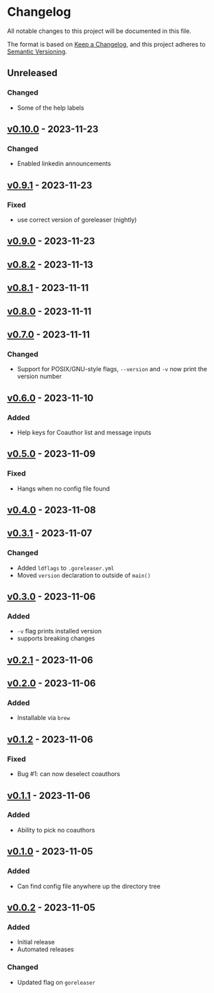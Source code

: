 # Changelog

All notable changes to this project will be documented in this file.

The format is based on [Keep a Changelog](https://keepachangelog.com/en/1.0.0/),
and this project adheres to [Semantic Versioning](https://semver.org/spec/v2.0.0.html).

## Unreleased
### Changed
- Some of the help labels

## [v0.10.0](https://github.com/stefanlogue/meteor/releases/tag/v0.10.0) - 2023-11-23
### Changed
- Enabled linkedin announcements

## [v0.9.1](https://github.com/stefanlogue/meteor/releases/tag/v0.9.1) - 2023-11-23
### Fixed
- use correct version of goreleaser (nightly)

## [v0.9.0](https://github.com/stefanlogue/meteor/releases/tag/v0.9.0) - 2023-11-23

## [v0.8.2](https://github.com/stefanlogue/meteor/releases/tag/v0.8.2) - 2023-11-13

## [v0.8.1](https://github.com/stefanlogue/meteor/releases/tag/v0.8.1) - 2023-11-11

## [v0.8.0](https://github.com/stefanlogue/meteor/releases/tag/v0.8.0) - 2023-11-11

## [v0.7.0](https://github.com/stefanlogue/meteor/releases/tag/v0.7.0) - 2023-11-11
### Changed
- Support for POSIX/GNU-style flags, `--version` and `-v` now print the version number

## [v0.6.0](https://github.com/stefanlogue/meteor/releases/tag/v0.6.0) - 2023-11-10
### Added
- Help keys for Coauthor list and message inputs

## [v0.5.0](https://github.com/stefanlogue/meteor/releases/tag/v0.5.0) - 2023-11-09
### Fixed
- Hangs when no config file found

## [v0.4.0](https://github.com/stefanlogue/meteor/releases/tag/v0.4.0) - 2023-11-08

## [v0.3.1](https://github.com/stefanlogue/meteor/releases/tag/v0.3.1) - 2023-11-07
### Changed
- Added `ldflags` to `.goreleaser.yml`
- Moved `version` declaration to outside of `main()`

## [v0.3.0](https://github.com/stefanlogue/meteor/releases/tag/v0.3.0) - 2023-11-06
### Added
- `-v` flag prints installed version
- supports breaking changes

## [v0.2.1](https://github.com/stefanlogue/meteor/releases/tag/v0.2.1) - 2023-11-06

## [v0.2.0](https://github.com/stefanlogue/meteor/releases/tag/v0.2.0) - 2023-11-06
### Added
- Installable via `brew`

## [v0.1.2](https://github.com/stefanlogue/meteor/releases/tag/v0.1.2) - 2023-11-06
### Fixed
- Bug #1: can now deselect coauthors

## [v0.1.1](https://github.com/stefanlogue/meteor/releases/tag/v0.1.1) - 2023-11-06
### Added
- Ability to pick no coauthors

## [v0.1.0](https://github.com/stefanlogue/meteor/releases/tag/v0.1.0) - 2023-11-05
### Added
- Can find config file anywhere up the directory tree

## [v0.0.2](https://github.com/stefanlogue/meteor/releases/tag/v0.0.2) - 2023-11-05
### Added
- Initial release
- Automated releases

### Changed
- Updated flag on `goreleaser`
